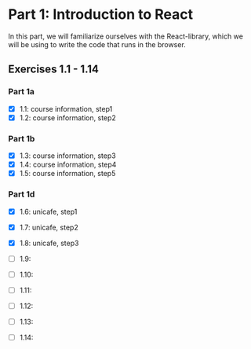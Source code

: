 # Part 1: Introduction to React

In this part, we will familiarize ourselves with the React-library, which we will be using to write the code that runs in the browser.

## Exercises 1.1 - 1.14

### Part 1a
- [X] 1.1: course information, step1
- [X] 1.2: course information, step2

### Part 1b
- [X] 1.3: course information, step3
- [X] 1.4: course information, step4
- [X] 1.5: course information, step5

### Part 1d
- [X] 1.6: unicafe, step1
- [X] 1.7: unicafe, step2
- [X] 1.8: unicafe, step3
- [ ] 1.9:
- [ ] 1.10:
- [ ] 1.11:
- [ ] 1.12:
- [ ] 1.13:
- [ ] 1.14:

